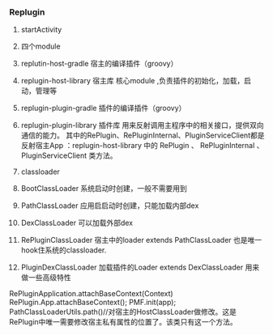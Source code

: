 ### Replugin
1. startActivity


2. 四个module
1. replutin-host-gradle  宿主的编译插件（groovy）
2. replugin-host-library  宿主库
核心module ,负责插件的初始化，加载，启动，管理等
3. replugin-plugin-gradle  插件的编译插件（groovy）
4. replugin-plugin-library  插件库
用来反射调用主程序中的相关接口，提供双向通信的能力。
其中的RePlugin、RePluginInternal、PluginServiceClient都是反射宿主App ：replugin-host-library 中的 RePlugin 、 RePluginInternal 、PluginServiceClient 类方法。

1. classloader
2. BootClassLoader 系统启动时创建，一般不需要用到
2. PathClassLoader 应用启启动时创建，只能加载内部dex
3. DexClassLoader 可以加载外部dex

1. RePluginClassLoader 宿主中的loader extends PathClassLoader 也是唯一hook住系统的classloader.
2. PluginDexClassLoader 加载插件的Loader extends DexClassLoader 用来做一些高级特性



RePluginApplication.attachBaseContext(Context)
RePlugin.App.attachBaseContext();
PMF.init(app);
PathClassLoaderUtils.path()//对宿主的HostClassLoader做修改。这是RePlugin中唯一需要修改宿主私有属性的位置了。该类只有这一个方法。